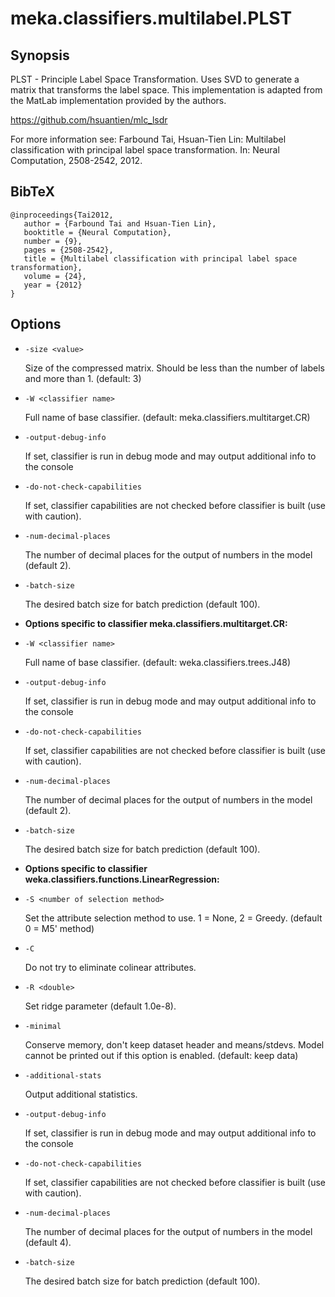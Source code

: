 # meka.classifiers.multilabel.PLST

## Synopsis
PLST - Principle Label Space Transformation. Uses SVD to generate a matrix that transforms the label space. This implementation is adapted from the MatLab implementation provided by the authors.

https://github.com/hsuantien/mlc_lsdr

For more information see:
 Farbound Tai, Hsuan-Tien Lin: Multilabel classification with principal label space transformation. In: Neural Computation, 2508-2542, 2012.

## BibTeX
```
@inproceedings{Tai2012,
   author = {Farbound Tai and Hsuan-Tien Lin},
   booktitle = {Neural Computation},
   number = {9},
   pages = {2508-2542},
   title = {Multilabel classification with principal label space transformation},
   volume = {24},
   year = {2012}
}
```
## Options
* `-size <value>`

  Size of the compressed matrix. Should be
  less than the number of labels and more than 1.
  (default: 3)

* `-W <classifier name>`

  Full name of base classifier.
  (default: meka.classifiers.multitarget.CR)

* `-output-debug-info`

  If set, classifier is run in debug mode and
  may output additional info to the console

* `-do-not-check-capabilities`

  If set, classifier capabilities are not checked before classifier is built
  (use with caution).

* `-num-decimal-places`

  The number of decimal places for the output of numbers in the model (default 2).

* `-batch-size`

  The desired batch size for batch prediction  (default 100).

* **Options specific to classifier meka.classifiers.multitarget.CR:**

* `-W <classifier name>`

  Full name of base classifier.
  (default: weka.classifiers.trees.J48)

* `-output-debug-info`

  If set, classifier is run in debug mode and
  may output additional info to the console

* `-do-not-check-capabilities`

  If set, classifier capabilities are not checked before classifier is built
  (use with caution).

* `-num-decimal-places`

  The number of decimal places for the output of numbers in the model (default 2).

* `-batch-size`

  The desired batch size for batch prediction  (default 100).

* **Options specific to classifier weka.classifiers.functions.LinearRegression:**

* `-S <number of selection method>`

  Set the attribute selection method to use. 1 = None, 2 = Greedy.
  (default 0 = M5' method)

* `-C`

  Do not try to eliminate colinear attributes.

* `-R <double>`

  Set ridge parameter (default 1.0e-8).

* `-minimal`

  Conserve memory, don't keep dataset header and means/stdevs.
  Model cannot be printed out if this option is enabled.	(default: keep data)

* `-additional-stats`

  Output additional statistics.

* `-output-debug-info`

  If set, classifier is run in debug mode and
  may output additional info to the console

* `-do-not-check-capabilities`

  If set, classifier capabilities are not checked before classifier is built
  (use with caution).

* `-num-decimal-places`

  The number of decimal places for the output of numbers in the model (default 4).

* `-batch-size`

  The desired batch size for batch prediction  (default 100).
